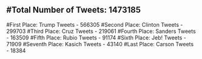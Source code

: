 #Total Number of Tweets: 1473185 
---
#First Place: Trump Tweets - 566305
#Second Place: Clinton Tweets - 299703
#Third Place: Cruz Tweets - 219061
#Fourth Place: Sanders Tweets - 163509
#Fifth Place: Rubio Tweets - 91174
#Sixth Place: Jeb! Tweets - 71909
#Seventh Place: Kasich Tweets - 43140
#Last Place: Carson Tweets - 18384
